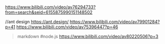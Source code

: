 https://www.bilibili.com/video/av76294733?from=search&seid=6155875990151148502

//ant design https://ant.design/
https://www.bilibili.com/video/av79901284?p=41 
https://www.bilibili.com/video/av75396447?p=46


>markdown
#node.js
https://www.bilibili.com/video/av80220506?p=3
